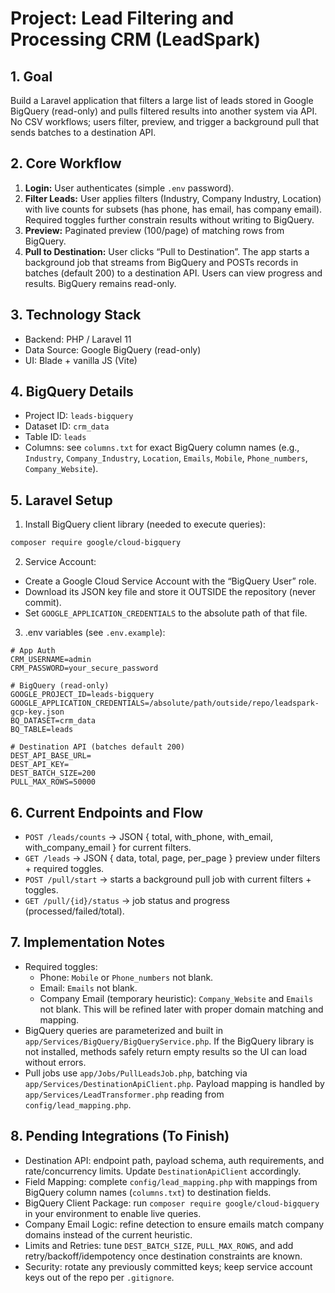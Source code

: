 # Project: Lead Filtering and Processing CRM (LeadSpark)

## 1. Goal

Build a Laravel application that filters a large list of leads stored in Google BigQuery (read-only) and pulls filtered results into another system via API. No CSV workflows; users filter, preview, and trigger a background pull that sends batches to a destination API.

## 2. Core Workflow

1. **Login:** User authenticates (simple `.env` password).
2. **Filter Leads:** User applies filters (Industry, Company Industry, Location) with live counts for subsets (has phone, has email, has company email). Required toggles further constrain results without writing to BigQuery.
3. **Preview:** Paginated preview (100/page) of matching rows from BigQuery.
4. **Pull to Destination:** User clicks “Pull to Destination”. The app starts a background job that streams from BigQuery and POSTs records in batches (default 200) to a destination API. Users can view progress and results. BigQuery remains read-only.

## 3. Technology Stack

- Backend: PHP / Laravel 11
- Data Source: Google BigQuery (read-only)
- UI: Blade + vanilla JS (Vite)

## 4. BigQuery Details

- Project ID: `leads-bigquery`
- Dataset ID: `crm_data`
- Table ID: `leads`
- Columns: see `columns.txt` for exact BigQuery column names (e.g., `Industry`, `Company_Industry`, `Location`, `Emails`, `Mobile`, `Phone_numbers`, `Company_Website`).

## 5. Laravel Setup

1) Install BigQuery client library (needed to execute queries):
```bash
composer require google/cloud-bigquery
```

2) Service Account:
- Create a Google Cloud Service Account with the “BigQuery User” role.
- Download its JSON key file and store it OUTSIDE the repository (never commit).
- Set `GOOGLE_APPLICATION_CREDENTIALS` to the absolute path of that file.

3) .env variables (see `.env.example`):
```dotenv
# App Auth
CRM_USERNAME=admin
CRM_PASSWORD=your_secure_password

# BigQuery (read-only)
GOOGLE_PROJECT_ID=leads-bigquery
GOOGLE_APPLICATION_CREDENTIALS=/absolute/path/outside/repo/leadspark-gcp-key.json
BQ_DATASET=crm_data
BQ_TABLE=leads

# Destination API (batches default 200)
DEST_API_BASE_URL=
DEST_API_KEY=
DEST_BATCH_SIZE=200
PULL_MAX_ROWS=50000
```

## 6. Current Endpoints and Flow

- `POST /leads/counts` → JSON { total, with_phone, with_email, with_company_email } for current filters.
- `GET /leads` → JSON { data, total, page, per_page } preview under filters + required toggles.
- `POST /pull/start` → starts a background pull job with current filters + toggles.
- `GET /pull/{id}/status` → job status and progress (processed/failed/total).

## 7. Implementation Notes

- Required toggles:
  - Phone: `Mobile` or `Phone_numbers` not blank.
  - Email: `Emails` not blank.
  - Company Email (temporary heuristic): `Company_Website` and `Emails` not blank. This will be refined later with proper domain matching and mapping.
- BigQuery queries are parameterized and built in `app/Services/BigQuery/BigQueryService.php`. If the BigQuery library is not installed, methods safely return empty results so the UI can load without errors.
- Pull jobs use `app/Jobs/PullLeadsJob.php`, batching via `app/Services/DestinationApiClient.php`. Payload mapping is handled by `app/Services/LeadTransformer.php` reading from `config/lead_mapping.php`.

## 8. Pending Integrations (To Finish)

- Destination API: endpoint path, payload schema, auth requirements, and rate/concurrency limits. Update `DestinationApiClient` accordingly.
- Field Mapping: complete `config/lead_mapping.php` with mappings from BigQuery column names (`columns.txt`) to destination fields.
- BigQuery Client Package: run `composer require google/cloud-bigquery` in your environment to enable live queries.
- Company Email Logic: refine detection to ensure emails match company domains instead of the current heuristic.
- Limits and Retries: tune `DEST_BATCH_SIZE`, `PULL_MAX_ROWS`, and add retry/backoff/idempotency once destination constraints are known.
- Security: rotate any previously committed keys; keep service account keys out of the repo per `.gitignore`.
